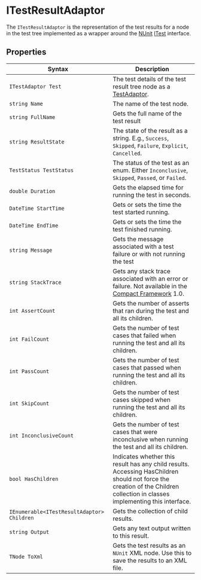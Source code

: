 # ITestResultAdaptor

The `ITestResultAdaptor` is the representation of the test results for a node in the test tree implemented as a wrapper
around
the [NUnit](http://www.nunit.org/) [ITest](https://github.com/nunit/nunit/blob/master/src/NUnitFramework/framework/Interfaces/ITestResults.cs)
interface.

## Properties

| Syntax     | Description                                                  |
| ---------- | ------------------------------------------------------------ |
| `ITestAdaptor Test` | The test details of the test result tree node as a [TestAdaptor](./reference-itest-adaptor.md). |
| `string Name` | The name of the test node. |
| `string FullName` | Gets the full name of the test result |
| `string ResultState` | The state of the result as a string. E.g., `Success`, `Skipped`, `Failure`, `Explicit`, `Cancelled`. |
| `TestStatus TestStatus` | The status of the test as an enum. Either `Inconclusive`, `Skipped`, `Passed`, or `Failed`. |
| `double Duration` | Gets the elapsed time for running the test in seconds. |
| `DateTime StartTime` | Gets or sets the time the test started running. |
| `DateTime EndTime` | Gets or sets the time the test finished running. |
| `string Message` | Gets the message associated with a test failure or with not running the test |
| `string StackTrace` | Gets any stack trace associated with an error or failure. Not available in the [Compact Framework](https://en.wikipedia.org/wiki/.NET_Compact_Framework) 1.0. |
| `int AssertCount` | Gets the number of asserts that ran during the test and all its children. |
| `int FailCount` | Gets the number of test cases that failed when running the test and all its children. |
| `int PassCount` | Gets the number of test cases that passed when running the test and all its children. |
| `int SkipCount` | Gets the number of test cases skipped when running the test and all its children. |
| `int InconclusiveCount` | Gets the number of test cases that were inconclusive when running the test and all its children. |
| `bool HasChildren` | Indicates whether this result has any child results. Accessing HasChildren should not force the creation of the Children collection in classes implementing this interface. |
| `IEnumerable<ITestResultAdaptor> Children` | Gets the collection of child results. |
| `string Output` | Gets any text output written to this result. |
| `TNode ToXml` | Gets the test results as an `NUnit` XML node. Use this to save the results to an XML file. |
